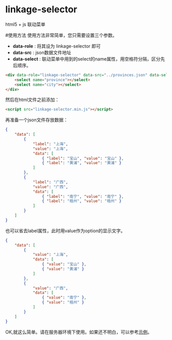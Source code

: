 linkage-selector
================

html5 + js 联动菜单

#使用方法
使用方法非常简单，您只需要设置三个参数。
- __data-role__ : 将其设为 linkage-selector 即可
- __data-src__ : json数据文件地址
- __data-select__ : 联动菜单中用到的select的name属性，用空格符分隔，区分先后顺序。
```html
<div data-role="linkage-selector" data-src="../provinces.json" data-select="province city">
    <select name="province"></select>
    <select name="city"></select>
</div>
```

然后在html文件</body>之前添加：
```html
<script src="linkage-selector.min.js"></script>
```

再准备一个json文件存放数据：
```json
{
    "data": [
        {
            "label": "上海",
            "value": "上海",
            "data": [
                { "label": "宝山", "value": "宝山" },
                { "label": "黄浦", "value": "黄浦" }
            ]
        },
        {
            "label": "广西",
            "value": "广西",
            "data": [
                { "label": "南宁", "value": "南宁" },
                { "label": "梧州", "value": "梧州" }
            ]
        }
    ]
}
```
也可以省去label属性，此时用value作为option的显示文字。
```json
{
    "data": [
        {
            "value": "上海",
            "data": [
                { "value": "宝山" },
                { "value": "黄浦" }
            ]
        },
        {
            "value": "广西",
            "data": [
                { "value": "南宁" },
                { "value": "梧州" }
            ]
        }
    ]
}
```

OK,就这么简单。请在服务器环境下使用。如果还不明白，可以参考[示例](https://github.com/CahaVar/linkage-selector/tree/master/test)。